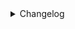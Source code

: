 <details>
<summary>Changelog</summary>

### v1.0.3
- Update to work with Core Keeper v0.5.2

### v1.0.2
- Updated for new BepInEx build

### v1.0.0
- Initial Release

</details>